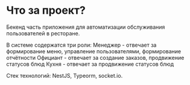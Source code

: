 # Что за проект?

Бекенд часть приложения для автоматизации обслуживания пользователей в ресторане.

В системе содержатся три роли:
Менеджер - отвечает за формирование меню, управление пользователями, формирование отчётности
Официант - отвечает за создание заказов, продвижение статусов блюд
Кухня - отвечает за продвижение статусов блюд

Стек технологий: NestJS, Typeorm, socket.io.
